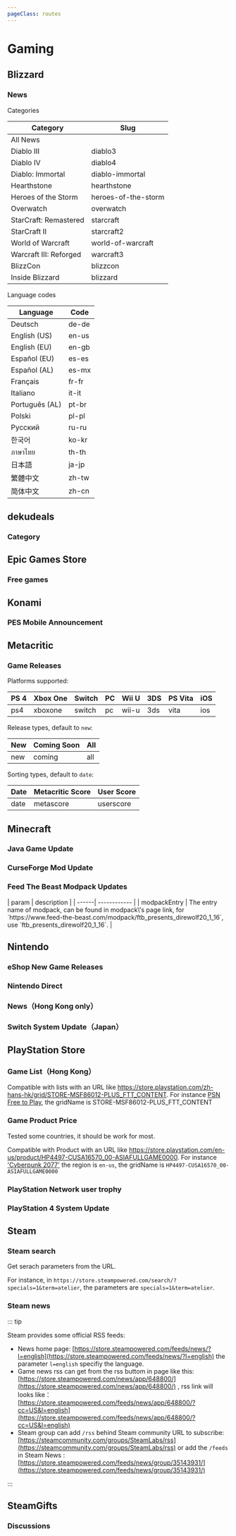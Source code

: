 ```yaml
---
pageClass: routes
---
```


# Gaming

## Blizzard

### News

<RouteEn author="nczitzk" example="/blizzard/news" path="/blizzard/news/:language?/:category?" :paramsDesc="['Language code, see below, en-US by default', 'Category, see below, All News by default']">

Categories

| Category               | Slug                |
| ---------------------- | ------------------- |
| All News               |                     |
| Diablo III             | diablo3             |
| Diablo IV              | diablo4             |
| Diablo: Immortal       | diablo-immortal     |
| Hearthstone            | hearthstone         |
| Heroes of the Storm    | heroes-of-the-storm |
| Overwatch              | overwatch           |
| StarCraft: Remastered  | starcraft           |
| StarCraft II           | starcraft2          |
| World of Warcraft      | world-of-warcraft   |
| Warcraft III: Reforged | warcraft3           |
| BlizzCon               | blizzcon            |
| Inside Blizzard        | blizzard            |

Language codes

| Language       | Code  |
| -------------- | ----- |
| Deutsch        | de-de |
| English (US)   | en-us |
| English (EU)   | en-gb |
| Español (EU)   | es-es |
| Español (AL)   | es-mx |
| Français       | fr-fr |
| Italiano       | it-it |
| Português (AL) | pt-br |
| Polski         | pl-pl |
| Русский        | ru-ru |
| 한국어         | ko-kr |
| ภาษาไทย        | th-th |
| 日本語         | ja-jp |
| 繁體中文       | zh-tw |
| 简体中文       | zh-cn |

</RouteEn>

## dekudeals

### Category

<RouteEn author="LogicJake" example="/dekudeals/most-wanted" path="/dekudeals/:type" :paramsDesc="['Category name']"/>

## Epic Games Store

### Free games

<RouteEn author="Zyx-A" example="/epicgames/freegames" path="/epicgames/freegames"/>

## Konami

### PES Mobile Announcement

<RouteEn author="HenryQW" example="/konami/pesmobile/en/ios" path="/konami/pesmobile/:lang?/:os?" :paramsDesc="['language, obtained from the URL, eg. zh-cn, zh-tw, en', 'operating system，iOS or Android']"/>

## Metacritic

### Game Releases

<RouteEn author="HenryQW" example="/metacritic/release/switch/coming" path="/metacritic/release/:platform/:type?/:sort?" :paramsDesc="['console platform', 'release type, default to `new`', 'sorting type, default to `date`']">

Platforms supported:

| PS 4 | Xbox One | Switch | PC  | Wii U | 3DS | PS Vita | iOS |
| ---- | -------- | ------ | --- | ----- | --- | ------- | --- |
| ps4  | xboxone  | switch | pc  | wii-u | 3ds | vita    | ios |

Release types, default to `new`:

| New | Coming Soon | All |
| --- | ----------- | --- |
| new | coming      | all |

Sorting types, default to `date`:

| Date | Metacritic Score | User Score |
| ---- | ---------------- | ---------- |
| date | metascore        | userscore  |

</RouteEn>

## Minecraft

### Java Game Update

<RouteEn author="TheresaQWQ" example="/minecraft/version" path="/minecraft/version" />

### CurseForge Mod Update

<RouteEn author="Indexyz" example="/curseforge/files/jei" path="/curseforge/files/:project" :paramsDesc="['Progect shortname or `Project ID`. The short name of the project can be found in the address bar, for exmaple `https://minecraft.curseforge.com/projects/non-update` to `non-update`. `Project ID` can be found in `About This Project` in `Overview`']"/>

### Feed The Beast Modpack Updates

<RouteEn author="gucheen" example="/feed-the-beast/modpack/ftb_presents_direwolf20_1_16" path="/feed-the-beast/modpack/:modpackEntry" :paramsDesc="['entry name of modpack.']">
| param | description |
| ------| ------------ |
| modpackEntry | The entry name of modpack, can be found in modpack\'s page link, for `https://www.feed-the-beast.com/modpack/ftb_presents_direwolf20_1_16`, use `ftb_presents_direwolf20_1_16`. |
</RouteEn>

## Nintendo

### eShop New Game Releases

<RouteEn author="HFO4" example="/nintendo/eshop/hk" path="/nintendo/eshop/:region" :paramsDesc="['Region, currently supports `hk`(Hong Kong), `jp`(Japan) and `us`(USA)']"/>

### Nintendo Direct

<RouteEn author="HFO4" example="/nintendo/direct" path="/nintendo/direct"/>

### News（Hong Kong only）

<RouteEn author="HFO4" example="/nintendo/news" path="/nintendo/news"/>

### Switch System Update（Japan）

<RouteEn author="hoilc" example="/nintendo/system-update" path="/nintendo/system-update"/>

## PlayStation Store

### Game List（Hong Kong）

<RouteEn author="DIYgod" example="/ps/list/STORE-MSF86012-PLUS_FTT_CONTENT" path="/ps/list/:gridName" :paramsDesc="['gridName from the list']">

Compatible with lists with an URL like <https://store.playstation.com/zh-hans-hk/grid/STORE-MSF86012-PLUS_FTT_CONTENT>. For instance [PSN Free to Play](https://store.playstation.com/zh-hans-hk/grid/STORE-MSF86012-PLUS_FTT_CONTENT), the gridName is STORE-MSF86012-PLUS_FTT_CONTENT

</RouteEn>

### Game Product Price

<RouteEn author="MisteryMonster" example="/ps/product/UP9000-CUSA00552_00-THELASTOFUS00000" path="/ps/:lang/product/:gridName" :paramsDesc="['region','gridName from the product']" radar="1" rssbud="1">

Tested some countries, it should be work for most.

Compatible with Product with an URL like <https://store.playstation.com/en-us/product/HP4497-CUSA16570_00-ASIAFULLGAME0000>. For instance ['Cyberpunk 2077'](https://store.playstation.com/en-us/product/HP4497-CUSA16570_00-ASIAFULLGAME0000) the region is `en-us`, the gridName is `HP4497-CUSA16570_00-ASIAFULLGAME0000`

</RouteEn>

### PlayStation Network user trophy

<RouteEn author="DIYgod" example="/ps/trophy/DIYgod_" path="/ps/trophy/:id" :paramsDesc="['User ID']" radar="1" rssbud="1"/>

### PlayStation 4 System Update

<RouteEn author="Jeason0228" example="/ps/ps4updates/" path="/ps/ps4updates/" radar="1" rssbud="1"/>

## Steam

### Steam search

<RouteEn author="maple3142" example="/steam/search/specials=1&term=atelier" path="/steam/search/:params" :paramsDesc="['search parameters']" radar="1" rssbud="1">

Get serach parameters from the URL.

For instance, in `https://store.steampowered.com/search/?specials=1&term=atelier`, the parameters are `specials=1&term=atelier`.

</RouteEn>

### Steam news

::: tip

Steam provides some official RSS feeds:

-	News home page: [https://store.steampowered.com/feeds/news/?l=english](https://store.steampowered.com/feeds/news/?l=english) the parameter `l=english` specifiy the language.
-   Game news rss can get from the rss buttom in page like this: [https://store.steampowered.com/news/app/648800/](https://store.steampowered.com/news/app/648800/) , rss link will looks like： [https://store.steampowered.com/feeds/news/app/648800/?cc=US&l=english](https://store.steampowered.com/feeds/news/app/648800/?cc=US&l=english) 
-	Steam group can add `/rss` behind Steam community URL to subscribe: [https://steamcommunity.com/groups/SteamLabs/rss](https://steamcommunity.com/groups/SteamLabs/rss)	or add the `/feeds` in Steam News : [https://store.steampowered.com/feeds/news/group/35143931/](https://store.steampowered.com/feeds/news/group/35143931/)

:::

## SteamGifts

### Discussions

<RouteEn author="whtsky" example="/steamgifts/discussions" path="/steamgifts/discussions/:category?" :paramsDesc="['category name, default to All']"/>
